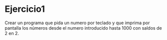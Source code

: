 # Ejercicio1


Crear un programa que pida un numero por teclado y que imprima por pantalla los números desde el numero introducido hasta 1000 con saldos de 2 en 2.